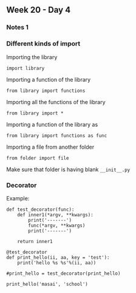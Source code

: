## Week 20 - Day 4

### Notes 1


### Different kinds of import

Importing the library
```
import library
```

Importing a function of the library
```
from library import functions
```

Importing all the functions of the library
```
from library import *
```

Importing a function of the library as 
```
from library import functions as func
```

Importing a file from another folder 
```
from folder import file
```
Make sure that folder is having blank `__init__.py`


### Decorator
Example:
```
def test_decorator(func):
    def inner1(*argv, **kwargs):
        print('-------')
        func(*argv, **kwargs)
        print('-------')

    return inner1

@test_decorator
def print_hello(ii, aa, key = 'test'):
    print('hello %s %s'%(ii, aa))

#print_hello = test_decorator(print_hello)

print_hello('masai', 'school')
```

